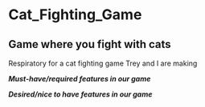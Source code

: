 # Cat_Fighting_Game
## Game where you fight with cats 
Respiratory for a cat fighting game Trey and I are making 

***Must-have/required features in our game***




***Desired/nice to have features in our game***
